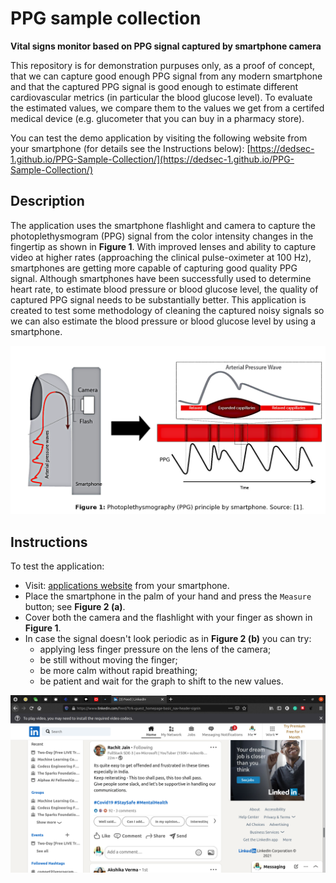 # PPG sample collection

**Vital signs monitor based on PPG signal captured by smartphone camera**

This repository is for demonstration purpuses only, as a proof of concept, that we can capture good enough PPG signal from any modern smartphone and that the captured PPG signal is good enough to estimate different cardiovascular metrics (in particular the blood glucose level). To evaluate the estimated values, we compare them to the values we get from a certifed medical device (e.g. glucometer that you can buy in a pharmacy store).

You can test the demo application by visiting the following website from your smartphone (for details see the Instructions below):
[https://dedsec-1.github.io/PPG-Sample-Collection/](https://dedsec-1.github.io/PPG-Sample-Collection/)


## Description

The application uses the smartphone flashlight and camera to capture the photoplethysmogram (PPG) signal from the color intensity changes in the fingertip as shown in **Figure 1**. With improved lenses and ability to capture video at higher rates (approaching the clinical pulse-oximeter at 100 Hz), smartphones are getting more capable of capturing good quality PPG signal. Although smartphones have been successfully used to determine heart rate, to estimate blood pressure or blood glucose level, the quality of captured PPG signal needs to be substantially better. This application is created to test some methodology of cleaning the captured noisy signals so we can also estimate the blood pressure or blood glucose level by using a smartphone.

<img src="figures/principle.png" alt="PPG principle by smartphone." width="600">

## Instructions

 To test the application:
 
- Visit: [applications website](https://dedsec-1.github.io/PPG-Sample-Collection/)
 from your smartphone.
- Place the smartphone in the palm of your hand and press the `Measure` button; see **Figure 2 (a)**.
- Cover both the camera and the flashlight with your finger as shown in **Figure 1**.
- In case the signal doesn't look periodic as in **Figure 2 (b)** you can try:
    - applying less finger pressure on the lens of the camera;
    - be still without moving the finger;
    - be more calm without rapid breathing;
    - be patient and wait for the graph to shift to the new values.

<img src="figures/app.png" alt="PPG acquisition using smartphone app." width="800">


